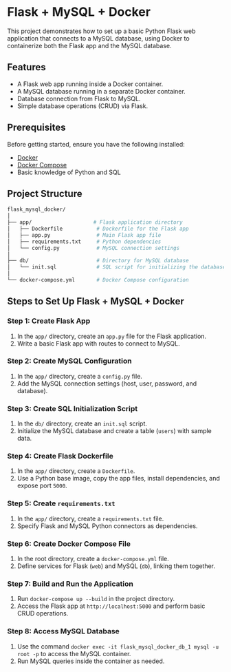# Flask + MySQL + Docker

This project demonstrates how to set up a basic Python Flask web application that connects to a MySQL database, using Docker to containerize both the Flask app and the MySQL database.

## Features

- A Flask web app running inside a Docker container.
- A MySQL database running in a separate Docker container.
- Database connection from Flask to MySQL.
- Simple database operations (CRUD) via Flask.

## Prerequisites

Before getting started, ensure you have the following installed:

- [Docker](https://www.docker.com/get-started)
- [Docker Compose](https://docs.docker.com/compose/install/)
- Basic knowledge of Python and SQL

## Project Structure

```bash
flask_mysql_docker/
│
├── app/                    # Flask application directory
│   ├── Dockerfile           # Dockerfile for the Flask app
│   ├── app.py               # Main Flask app file
│   ├── requirements.txt     # Python dependencies
│   └── config.py            # MySQL connection settings
│
├── db/                      # Directory for MySQL database
│   └── init.sql             # SQL script for initializing the database
│
└── docker-compose.yml       # Docker Compose configuration
```

## Steps to Set Up Flask + MySQL + Docker

### Step 1: Create Flask App
1. In the `app/` directory, create an `app.py` file for the Flask application.
2. Write a basic Flask app with routes to connect to MySQL.

### Step 2: Create MySQL Configuration
1. In the `app/` directory, create a `config.py` file.
2. Add the MySQL connection settings (host, user, password, and database).

### Step 3: Create SQL Initialization Script
1. In the `db/` directory, create an `init.sql` script.
2. Initialize the MySQL database and create a table (`users`) with sample data.

### Step 4: Create Flask Dockerfile
1. In the `app/` directory, create a `Dockerfile`.
2. Use a Python base image, copy the app files, install dependencies, and expose port `5000`.

### Step 5: Create `requirements.txt`
1. In the `app/` directory, create a `requirements.txt` file.
2. Specify Flask and MySQL Python connectors as dependencies.

### Step 6: Create Docker Compose File
1. In the root directory, create a `docker-compose.yml` file.
2. Define services for Flask (`web`) and MySQL (`db`), linking them together.

### Step 7: Build and Run the Application
1. Run `docker-compose up --build` in the project directory.
2. Access the Flask app at `http://localhost:5000` and perform basic CRUD operations.

### Step 8: Access MySQL Database
1. Use the command `docker exec -it flask_mysql_docker_db_1 mysql -u root -p` to access the MySQL container.
2. Run MySQL queries inside the container as needed.


